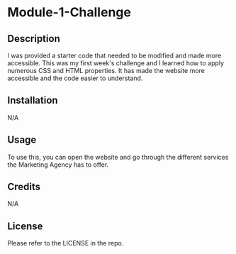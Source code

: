 # Module-1-Challenge

## Description

I was provided a starter code that needed to be modified and made more accessible. This was my first week's challenge and I learned how to apply numerous CSS and HTML properties. It has made the website more accessible and the code easier to understand. 

## Installation 

N/A

## Usage 

To use this, you can open the website and go through the different services the Marketing Agency has to offer. 

## Credits 

N/A

## License 

Please refer to the LICENSE in the repo. 

